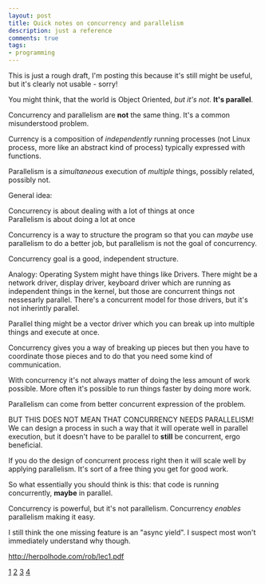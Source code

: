 ```yaml
---
layout: post
title: Quick notes on concurrency and parallelism
description: just a reference
comments: true
tags:
- programming
---
```


This is just a rough draft, I'm posting this because it's still might be useful,
but it's clearly not usable - sorry!


You might think, that the world is Object Oriented, *but it's not*. **It's parallel**.

Concurrency and parallelism are **not** the same thing. It's a common misunderstood problem.

Currency is a composition of *independently* running processes (not Linux process, more like an abstract kind of process) typically expressed with functions.


Parallelism is a *simultaneous* execution of *multiple* things, possibly related, possibly not.


General idea:

Concurrency is about dealing with a lot of things at once  
Parallelism is about doing a lot at once

Concurrency is a way to structure the program so that you can *maybe* use parallelism to do a better job, but parallelism is not the goal of concurrency.

Concurrency goal is a good, independent structure.


Analogy: Operating System might have things like Drivers. 
There might be a network driver, display driver, keyboard driver which are
running as independent things in the kernel, but those are concurrent things
not nessesarly parallel.
There's a concurrent model for those drivers, but it's not inherintly parallel.

Parallel thing might be a vector driver which you can break up into multiple things
and execute at once.


Concurrency gives you a way of breaking up pieces but then you have to coordinate
those pieces and to do that you need some kind of communication.


With concurrency it's not always matter of doing the less amount of work possible.
More often it's possible to run things faster by doing more work.

Parallelism can come from better concurrent expression of the problem.


BUT THIS DOES NOT MEAN THAT CONCURRENCY NEEDS PARALLELISM!
We can design a process in such a way that it will operate well in parallel execution,
but it doesn't have to be parallel to **still** be concurrent, ergo beneficial.

If you do the design of concurrent process right then it will scale well by applying parallelism.
It's sort of a free thing you get for good work.


So what essentially you should think is this:
that code is running concurrently, **maybe** in parallel.

Concurrency is powerful, but it's not parallelism.
Concurrency *enables* parallelism making it easy.


I still think the one missing feature is an "async yield". I suspect most won't immediately understand why though.


http://herpolhode.com/rob/lec1.pdf



[1](https://blog.golang.org/concurrency-is-not-parallelism)
[2](https://snarky.ca/how-the-heck-does-async-await-work-in-python-3-5/)
[3](https://www.cs.cmu.edu/~crary/819-f09/Hoare78.pdf)
[4](https://storage.googleapis.com/pub-tools-public-publication-data/pdf/9b122a21c1436da94c67a74bfdfba7e57a4d203e.pdf)
